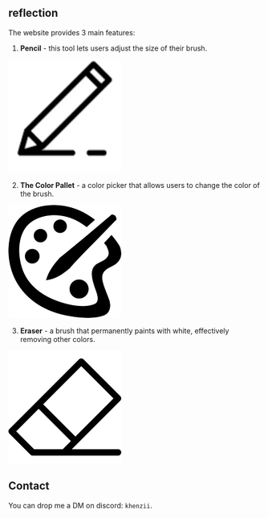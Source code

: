 ## reflection 

The website provides 3 main features:

1. **Pencil** - this tool lets users adjust the size of their brush. 

<img alt="An image showcasing the pencil tool." src="static/textures/pen.png">

2. **The Color Pallet** - a color picker that allows users to change the color of the brush. 

<img alt="An image showcasing the color palette." src="static/textures/set_colour.png">

3. **Eraser** - a brush that permanently paints with white, effectively removing other colors.

<img alt="An image showcasing the eraser tool." src="static/textures/eraser.png">

## Contact

You can drop me a DM on discord: `khenzii`. 

